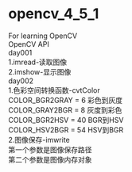 # opencv_4_5_1
For learning OpenCV   
OpenCV API  
day001  
1.imread-读取图像  
2.imshow-显示图像  
day002  
1.色彩空间转换函数-cvtColor  
COLOR_BGR2GRAY = 6 彩色到灰度  
COLOR_GRAY2BGR = 8 灰度到彩色  
COLOR_BGR2HSV = 40 BGR到HSV  
COLOR_HSV2BGR = 54 HSV到BGR  
2.图像保存-imwrite  
第一个参数是图像保存路径  
第二个参数是图像内存对象  
